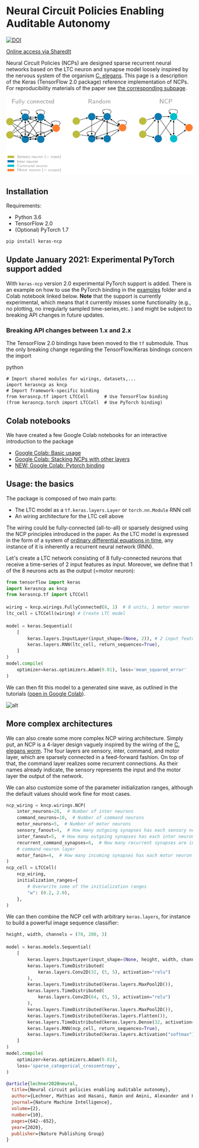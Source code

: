 # Neural Circuit Policies Enabling Auditable Autonomy

[![DOI](https://zenodo.org/badge/290199641.svg)](https://zenodo.org/badge/latestdoi/290199641)

[Online access via SharedIt](https://rdcu.be/b8sEo)

Neural Circuit Policies (NCPs) are designed sparse recurrent neural networks based on the LTC neuron and synapse model loosely inspired by the nervous system of the organism [C. elegans](http://www.wormbook.org/chapters/www_celegansintro/celegansintro.html). 
This page is a description of the Keras (TensorFlow 2.0 package) reference implementation of NCPs.
For reproducibility materials of the paper see [the corresponding subpage](https://github.com/mlech26l/keras-ncp/tree/master/reproducibility/README.md).

![alt](misc/wirings.png)

## Installation

Requirements:

- Python 3.6
- TensorFlow 2.0
- (Optional) PyTorch 1.7

```bash
pip install keras-ncp
```

## Update January 2021: Experimental PyTorch support added

With ```keras-ncp``` version 2.0 experimental PyTorch support is added. There is an example on how to use the PyTorch binding in the [examples](https://github.com/mlech26l/keras-ncp/blob/master/examples/pt_example.py) folder and a Colab notebook linked below.
**Note** that the support is currently experimental, which means that it currently misses some functionality (e.g., no plotting, no irregularly sampled time-series,etc. ) and might be subject to breaking API changes in future updates.


### Breaking API changes between 1.x and 2.x

The TensorFlow 2.0 bindings have been moved to the ```tf``` submodule. Thus the only breaking change regarding the TensorFlow/Keras bindings concern the import

python
```
# Import shared modules for wirings, datasets,...
import kerasncp as kncp
# Import framework-specific binding
from kerasncp.tf import LTCCell      # Use TensorFlow binding
(from kerasncp.torch import LTCCell  # Use PyTorch binding)
```

## Colab notebooks

We have created a few Google Colab notebooks for an interactive introduction to the package

- [Google Colab: Basic usage](https://colab.research.google.com/drive/1IvVXVSC7zZPo5w-PfL3mk1MC3PIPw7Vs?usp=sharing)
- [Google Colab: Stacking NCPs with other layers](https://colab.research.google.com/drive/1-mZunxqVkfZVBXNPG0kTSKUNQUSdZiBI?usp=sharing)
- [NEW: Google Colab: Pytorch binding](https://colab.research.google.com/drive/1VWoGcpyqGvrUOUzH7ccppE__m-n1cAiI?usp=sharing)

## Usage: the basics

The package is composed of two main parts: 

- The LTC model as a ```tf.keras.layers.Layer``` or ```torch.nn.Module``` RNN cell
- An wiring architecture for the LTC cell above

The wiring could be fully-connected (all-to-all) or sparsely designed using the NCP principles introduced in the paper.
As the LTC model is expressed in the form of a system of [ordinary differential equations in time](https://arxiv.org/abs/2006.04439), any instance of it is inherently a recurrent neural network (RNN).

Let's create a LTC network consisting of 8 fully-connected neurons that receive a time-series of 2 input features as input. Moreover, we define that 1 of the 8 neurons acts as the output (=motor neuron):

```python
from tensorflow import keras
import kerasncp as kncp
from kerasncp.tf import LTCCell

wiring = kncp.wirings.FullyConnected(8, 1)  # 8 units, 1 motor neuron
ltc_cell = LTCCell(wiring) # Create LTC model

model = keras.Sequential(
    [
        keras.layers.InputLayer(input_shape=(None, 2)), # 2 input features
        keras.layers.RNN(ltc_cell, return_sequences=True),
    ]
)
model.compile(
    optimizer=keras.optimizers.Adam(0.01), loss='mean_squared_error'
)

```


We can then fit this model to a generated sine wave, as outlined in the tutorials ([open in Google Colab](https://colab.research.google.com/drive/1IvVXVSC7zZPo5w-PfL3mk1MC3PIPw7Vs?usp=sharing)).

![alt](misc/sine.webp)

## More complex architectures

We can also create some more complex NCP wiring architecture. 
Simply put, an NCP is a 4-layer design vaguely inspired by the wiring of the [C. elegans worm](https://wormwiring.org/). The four layers are sensory, inter, command, and motor layer, which are sparsely connected in a feed-forward fashion. On top of that, the command layer realizes some recurrent connections. As their names already indicate, the sensory represents the input and the motor layer the output of the network.

We can also customize some of the parameter initialization ranges, although the default values should work fine for most cases.
```python
ncp_wiring = kncp.wirings.NCP(
    inter_neurons=20,  # Number of inter neurons
    command_neurons=10,  # Number of command neurons
    motor_neurons=5,  # Number of motor neurons
    sensory_fanout=4,  # How many outgoing synapses has each sensory neuron
    inter_fanout=5,  # How many outgoing synapses has each inter neuron
    recurrent_command_synapses=6,  # Now many recurrent synapses are in the
    # command neuron layer
    motor_fanin=4,  # How many incoming synapses has each motor neuron
)
ncp_cell = LTCCell(
    ncp_wiring,
    initialization_ranges={
        # Overwrite some of the initialization ranges
        "w": (0.2, 2.0),
    },
)
```

We can then combine the NCP cell with arbitrary ```keras.layers```, for instance to build a powerful image sequence classifier:

```python
height, width, channels = (78, 200, 3)

model = keras.models.Sequential(
    [
        keras.layers.InputLayer(input_shape=(None, height, width, channels)),
        keras.layers.TimeDistributed(
            keras.layers.Conv2D(32, (5, 5), activation="relu")
        ),
        keras.layers.TimeDistributed(keras.layers.MaxPool2D()),
        keras.layers.TimeDistributed(
            keras.layers.Conv2D(64, (5, 5), activation="relu")
        ),
        keras.layers.TimeDistributed(keras.layers.MaxPool2D()),
        keras.layers.TimeDistributed(keras.layers.Flatten()),
        keras.layers.TimeDistributed(keras.layers.Dense(32, activation="relu")),
        keras.layers.RNN(ncp_cell, return_sequences=True),
        keras.layers.TimeDistributed(keras.layers.Activation("softmax")),
    ]
)
model.compile(
    optimizer=keras.optimizers.Adam(0.01),
    loss='sparse_categorical_crossentropy',
)
```

```bib
@article{lechner2020neural,
  title={Neural circuit policies enabling auditable autonomy},
  author={Lechner, Mathias and Hasani, Ramin and Amini, Alexander and Henzinger, Thomas A and Rus, Daniela and Grosu, Radu},
  journal={Nature Machine Intelligence},
  volume={2},
  number={10},
  pages={642--652},
  year={2020},
  publisher={Nature Publishing Group}
}
```
